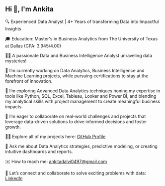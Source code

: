 
## Hi 👋, I'm Ankita

🔍 Experienced Data Analyst | 4+ Years of transforming Data into Impactful Insights

🎓 Education: Master's in Business Analytics from The University of Texas at Dallas (GPA: 3.945/4.00) 

🕵️‍♂️ A passionate Data and Business Intelligence Analyst unraveling data mysteries!

🔭 I’m currently working on Data Analytics, Business Intelligence and Machine Learning projects, while pursuing certifications to stay at the forefront of innovation.

🌱 I’m exploring Advanced Data Analytics techniques honing my expertise in tools like Python, SQL, Excel, Tableau, Looker and Power BI, and blending my analytical skills with project management to create meaningful business impacts.

👯 I’m eager to collaborate on real-world challenges and projects that leverage data-driven solutions to drive informed decisions and foster growth.

👨‍💻 Explore all of my projects here: [GitHub Profile](https://github.com/ankitadalvi585?tab=repositories)

💬 Ask me about Data Analytics strategies, predictive modeling, or creating intuitive dashboards and reports.

✉️ How to reach me: ankitadalvi0497@gmail.com

🤝 Let’s connect and collaborate to solve exciting problems with data: [LinkedIn](https://www.linkedin.com/in/ankita-ashok-dalvi/)







